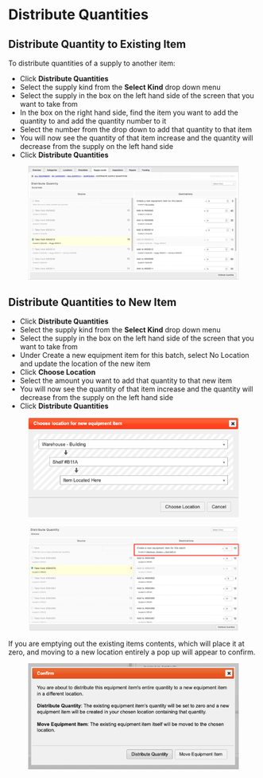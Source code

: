 # Distribute Quantities

## Distribute Quantity to Existing Item

To distribute quantities of a supply to another item:

* Click **Distribute Quantities**
* Select the supply kind from the **Select Kind** drop down menu
* Select the supply in the box on the left hand side of the screen that you want to take from
* In the box on the right hand side, find the item you want to add the quantity to and add the quantity number to it
* Select the number from the drop down to add that quantity to that item
* You will now see the quantity of that item increase and the quantity will decrease from the supply on the left hand side
* Click **Distribute Quantities**

<figure><img src="../../../../.gitbook/assets/Screenshot 2023-01-13 at 8.49.58 AM.png" alt=""><figcaption></figcaption></figure>

## Distribute Quantities to New Item

* Click **Distribute Quantities**
* Select the supply kind from the **Select Kind** drop down menu
* Select the supply in the box on the left hand side of the screen that you want to take from
* Under Create a new equipment item for this batch, select No Location and update the location of the new item
* Click **Choose Location**
* Select the amount you want to add that quantity to that new item
* You will now see the quantity of that item increase and the quantity will decrease from the supply on the left hand side
* Click **Distribute Quantities**

<figure><img src="../../../../.gitbook/assets/Screenshot 2023-01-13 at 9.24.11 AM.png" alt=""><figcaption></figcaption></figure>

<figure><img src="../../../../.gitbook/assets/Screenshot 2023-01-13 at 9.27.47 AM (1).png" alt=""><figcaption></figcaption></figure>

If you are emptying out the existing items contents, which will place it at zero, and moving to a new location entirely a pop up will appear to confirm.

<figure><img src="../../../../.gitbook/assets/Screenshot 2023-01-12 at 12.40.58.png" alt=""><figcaption></figcaption></figure>
